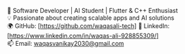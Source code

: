 🚀 Software Developer | AI Student | Flutter & C++ Enthusiast  
💡 Passionate about creating scalable apps and AI solutions  
🌍 GitHub: [https://github.com/waqasali-tech]
🔗 LinkedIn: [https://www.linkedin.com/in/waqas-ali-928855309/]  
📫 Email: waqasvanikay2030@gmail.com
